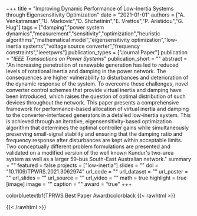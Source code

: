 +++
title = "Improving Dynamic Performance of Low-Inertia Systems through Eigensensitivity Optimization"
date = "2021-01-01"
authors = ["A. Venkatraman","U. Markovic","D. Shchetinin","E. Vrettos","P. Aristidou","G. Hug"]
tags = ["damping","power system dynamics","measurement","sensitivity","optimization","heuristic algorithms","mathematical model","eigensensitivity optimization","low-inertia systems","voltage source converter","frequency constraints","ieeetpwrs"]
publication_types = ["Journal Paper"]
publication = "_IEEE Transactions on Power Systems_"
publication_short = ""
abstract = "An increasing penetration of renewable generation has led to reduced levels of rotational inertia and damping in the power network. The consequences are higher vulnerability to disturbances and deterioration of the dynamic response of the system. To overcome these challenges, novel converter control schemes that provide virtual inertia and damping have been introduced, which raises the question of optimal distribution of such devices throughout the network. This paper presents a comprehensive framework for performance-based allocation of virtual inertia and damping to the converter-interfaced generators in a detailed low-inertia system. This is achieved through an iterative, eigensensitivity-based optimization algorithm that determines the optimal controller gains while simultaneously preserving small-signal stability and ensuring that the damping ratio and frequency response after disturbances are kept within acceptable limits. Two conceptually different problem formulations are presented and validated on a modified version of the well known Kundur's two-area system as well as a larger 59-bus South-East Australian network."
summary = ""
featured = false
projects = ["low-inertia"]
slides = ""
doi = "10.1109/TPWRS.2021.3062974"
url_code = ""
url_dataset = ""
url_poster = ""
url_slides = ""
url_source = ""
url_video = ""
math = true
highlight = true
[image]
image = ""
caption = ""
award = "true"
+++

colorbluetextbf(TPRWS Best Paper Award)colorblack
{{< rawhtml >}}
<div data-badge-details="right" data-badge-type="medium-donut" data-doi="10.1109/TPWRS.2021.3062974" data-hide-no-mentions="true" class="altmetric-embed"></div>
{{< /rawhtml >}}
